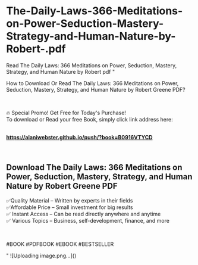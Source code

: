 # The-Daily-Laws-366-Meditations-on-Power-Seduction-Mastery-Strategy-and-Human-Nature-by-Robert-.pdf
Read The Daily Laws: 366 Meditations on Power, Seduction, Mastery, Strategy, and Human Nature by Robert  pdf
"<p>How to Download Or Read The Daily Laws: 366 Meditations on Power, Seduction, Mastery, Strategy, and Human Nature by Robert Greene PDF?</p>
<p>&nbsp;</p>
<p>&#128293;  Special Promo! Get Free for Today's Purchase!<br />To download or Read your free Book, simply click link address here:&nbsp;<br />&nbsp;</p>
<p><a href=""https://alaniwebster.github.io/push/?book=B0916VTYCD""><strong>https://alaniwebster.github.io/push/?book=B0916VTYCD</strong></a></p>
<p>&nbsp;</p>
<h2>Download The Daily Laws: 366 Meditations on Power, Seduction, Mastery, Strategy, and Human Nature by Robert Greene PDF</h2>
<p>&#x2705;Quality Material &ndash; Written by experts in their fields<br />&#x2705;Affordable Price &ndash; Small investment for big results<br />&#x2705; Instant Access &ndash; Can be read directly anywhere and anytime<br />&#x2705; Various Topics &ndash; Business, self-development, finance, and more</p>
<p>&nbsp;</p>
<p>#BOOK #PDFBOOK #EBOOK #BESTSELLER</p>
"
![Uploading image.png…]()
